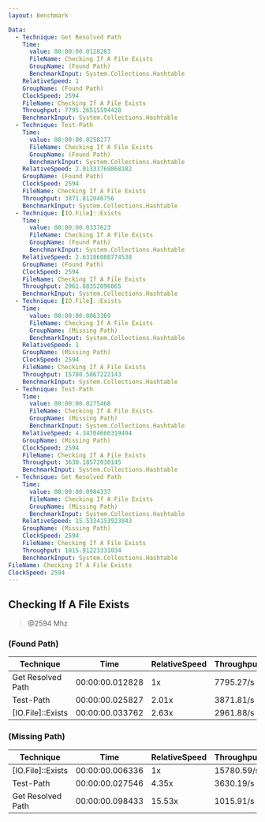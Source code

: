 ```yaml
---
layout: Benchmark

Data: 
  - Technique: Get Resolved Path
    Time: 
      value: 00:00:00.0128283
      FileName: Checking If A File Exists
      GroupName: (Found Path)
      BenchmarkInput: System.Collections.Hashtable
    RelativeSpeed: 1
    GroupName: (Found Path)
    ClockSpeed: 2594
    FileName: Checking If A File Exists
    Throughput: 7795.26515594428
    BenchmarkInput: System.Collections.Hashtable
  - Technique: Test-Path
    Time: 
      value: 00:00:00.0258277
      FileName: Checking If A File Exists
      GroupName: (Found Path)
      BenchmarkInput: System.Collections.Hashtable
    RelativeSpeed: 2.01333769868182
    GroupName: (Found Path)
    ClockSpeed: 2594
    FileName: Checking If A File Exists
    Throughput: 3871.812046756
    BenchmarkInput: System.Collections.Hashtable
  - Technique: [IO.File]::Exists
    Time: 
      value: 00:00:00.0337623
      FileName: Checking If A File Exists
      GroupName: (Found Path)
      BenchmarkInput: System.Collections.Hashtable
    RelativeSpeed: 2.63186080774538
    GroupName: (Found Path)
    ClockSpeed: 2594
    FileName: Checking If A File Exists
    Throughput: 2961.88352096865
    BenchmarkInput: System.Collections.Hashtable
  - Technique: [IO.File]::Exists
    Time: 
      value: 00:00:00.0063369
      FileName: Checking If A File Exists
      GroupName: (Missing Path)
      BenchmarkInput: System.Collections.Hashtable
    RelativeSpeed: 1
    GroupName: (Missing Path)
    ClockSpeed: 2594
    FileName: Checking If A File Exists
    Throughput: 15780.5867222143
    BenchmarkInput: System.Collections.Hashtable
  - Technique: Test-Path
    Time: 
      value: 00:00:00.0275468
      FileName: Checking If A File Exists
      GroupName: (Missing Path)
      BenchmarkInput: System.Collections.Hashtable
    RelativeSpeed: 4.34704666319494
    GroupName: (Missing Path)
    ClockSpeed: 2594
    FileName: Checking If A File Exists
    Throughput: 3630.18572030145
    BenchmarkInput: System.Collections.Hashtable
  - Technique: Get Resolved Path
    Time: 
      value: 00:00:00.0984337
      FileName: Checking If A File Exists
      GroupName: (Missing Path)
      BenchmarkInput: System.Collections.Hashtable
    RelativeSpeed: 15.5334153923843
    GroupName: (Missing Path)
    ClockSpeed: 2594
    FileName: Checking If A File Exists
    Throughput: 1015.91223331034
    BenchmarkInput: System.Collections.Hashtable
FileName: Checking If A File Exists
ClockSpeed: 2594
---
```

Checking If A File Exists
-------------------------
> @2594 Mhz


### (Found Path)


|Technique        |Time           |RelativeSpeed|Throughput|
|-----------------|---------------|-------------|----------|
|Get Resolved Path|00:00:00.012828|1x           |7795.27/s |
|Test-Path        |00:00:00.025827|2.01x        |3871.81/s |
|[IO.File]::Exists|00:00:00.033762|2.63x        |2961.88/s |


### (Missing Path)


|Technique        |Time           |RelativeSpeed|Throughput|
|-----------------|---------------|-------------|----------|
|[IO.File]::Exists|00:00:00.006336|1x           |15780.59/s|
|Test-Path        |00:00:00.027546|4.35x        |3630.19/s |
|Get Resolved Path|00:00:00.098433|15.53x       |1015.91/s |

